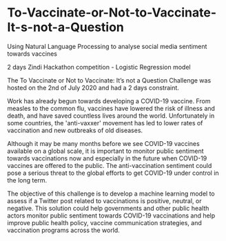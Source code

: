 # To-Vaccinate-or-Not-to-Vaccinate-It-s-not-a-Question
Using Natural Language Processing to analyse social media sentiment towards vaccines

2 days Zindi Hackathon competition - Logistic Regression model

The To Vaccinate or Not to Vaccinate: It’s not a Question Challenge was hosted on the 2nd of July 2020 and had a 2 days constraint.

Work has already begun towards developing a COVID-19 vaccine. From measles to the common flu, vaccines have lowered the risk of illness and death, and have saved countless lives around the world. Unfortunately in some countries, the 'anti-vaxxer' movement has led to lower rates of vaccination and new outbreaks of old diseases.

Although it may be many months before we see COVID-19 vaccines available on a global scale, it is important to monitor public sentiment towards vaccinations now and especially in the future when COVID-19 vaccines are offered to the public. The anti-vaccination sentiment could pose a serious threat to the global efforts to get COVID-19 under control in the long term.

The objective of this challenge is to develop a machine learning model to assess if a Twitter post related to vaccinations is positive, neutral, or negative. This solution could help governments and other public health actors monitor public sentiment towards COVID-19 vaccinations and help improve public health policy, vaccine communication strategies, and vaccination programs across the world.
